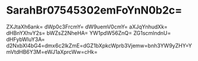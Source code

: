 # SarahBr07545302emFoYnN0b2c=
ZXJtaXh6ank=
dWp0c3FrcmY=
dW9uemV0cmY=
aXJqYnhudXk=
dHBnYXhvY2s=
bWZsZ2NheHA=
YW1pdW56ZnQ=
ZG1scmlndnU=
dHFybWluY3A=
d2NxbXl4bG4=dmx6c2lkZmE=dGZ1bXpkcWprb3Vjemw=bnh3YW9yZHY=YmVtdHB6Y3M=eWJ1aXprcWw=cHk=
